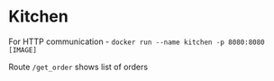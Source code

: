# Kitchen
For HTTP communication - ```docker run --name kitchen -p 8080:8080 [IMAGE]```

Route ```/get_order``` shows list of orders 
